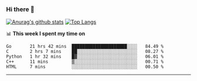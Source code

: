 ### Hi there 👋

<!--
**Yiwen-Chan/Yiwen-Chan** is a ✨ _special_ ✨ repository because its `README.md` (this file) appears on your GitHub profile.

Here are some ideas to get you started:

- 🔭 I’m currently working on ...
- 🌱 I’m currently learning ...
- 👯 I’m looking to collaborate on ...
- 🤔 I’m looking for help with ...
- 💬 Ask me about ...
- 📫 How to reach me: ...
- 😄 Pronouns: ...
- ⚡ Fun fact: ...
-->
[![Anurag's github stats](https://github-readme-stats.vercel.app/api?username=Yiwen-Chan)](https://github.com/anuraghazra/github-readme-stats)
[![Top Langs](https://github-readme-stats.vercel.app/api/top-langs/?username=Yiwen-Chan)](https://github.com/anuraghazra/github-readme-stats)

📊 **This week I spent my time on**
<!--START_SECTION:waka-->
```text
Go       21 hrs 42 mins  █████████████████████░░░░   84.49 % 
C        2 hrs 7 mins    ██░░░░░░░░░░░░░░░░░░░░░░░   08.27 % 
Python   1 hr 32 mins    █▓░░░░░░░░░░░░░░░░░░░░░░░   06.01 % 
C++      11 mins         ▒░░░░░░░░░░░░░░░░░░░░░░░░   00.71 % 
HTML     7 mins          ░░░░░░░░░░░░░░░░░░░░░░░░░   00.50 % 
```
<!--END_SECTION:waka-->

***

